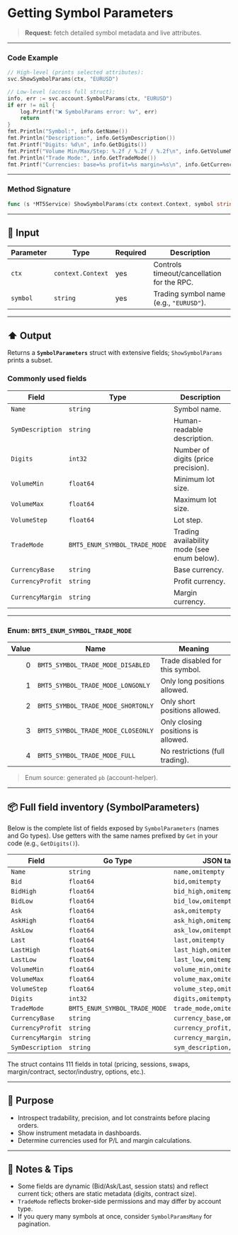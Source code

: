 # Getting Symbol Parameters

> **Request:** fetch detailed symbol metadata and live attributes.

---

### Code Example

```go
// High-level (prints selected attributes):
svc.ShowSymbolParams(ctx, "EURUSD")

// Low-level (access full struct):
info, err := svc.account.SymbolParams(ctx, "EURUSD")
if err != nil {
    log.Printf("❌ SymbolParams error: %v", err)
    return
}
fmt.Println("Symbol:", info.GetName())
fmt.Println("Description:", info.GetSymDescription())
fmt.Printf("Digits: %d\n", info.GetDigits())
fmt.Printf("Volume Min/Max/Step: %.2f / %.2f / %.2f\n", info.GetVolumeMin(), info.GetVolumeMax(), info.GetVolumeStep())
fmt.Println("Trade Mode:", info.GetTradeMode())
fmt.Printf("Currencies: base=%s profit=%s margin=%s\n", info.GetCurrencyBase(), info.GetCurrencyProfit(), info.GetCurrencyMargin())
```

---

### Method Signature

```go
func (s *MT5Service) ShowSymbolParams(ctx context.Context, symbol string)
```

---

## 🔽 Input

| Parameter | Type              | Required | Description                                |
| --------- | ----------------- | -------- | ------------------------------------------ |
| `ctx`     | `context.Context` | yes      | Controls timeout/cancellation for the RPC. |
| `symbol`  | `string`          | yes      | Trading symbol name (e.g., `"EURUSD"`).    |

---

## ⬆️ Output

Returns a **`SymbolParameters`** struct with extensive fields; `ShowSymbolParams` prints a subset.

### Commonly used fields

| Field            | Type                          | Description                                 |
| ---------------- | ----------------------------- | ------------------------------------------- |
| `Name`           | `string`                      | Symbol name.                                |
| `SymDescription` | `string`                      | Human-readable description.                 |
| `Digits`         | `int32`                       | Number of digits (price precision).         |
| `VolumeMin`      | `float64`                     | Minimum lot size.                           |
| `VolumeMax`      | `float64`                     | Maximum lot size.                           |
| `VolumeStep`     | `float64`                     | Lot step.                                   |
| `TradeMode`      | `BMT5_ENUM_SYMBOL_TRADE_MODE` | Trading availability mode (see enum below). |
| `CurrencyBase`   | `string`                      | Base currency.                              |
| `CurrencyProfit` | `string`                      | Profit currency.                            |
| `CurrencyMargin` | `string`                      | Margin currency.                            |

---

### Enum: `BMT5_ENUM_SYMBOL_TRADE_MODE`

| Value | Name                               | Meaning                            |
| ----: | ---------------------------------- | ---------------------------------- |
|     0 | `BMT5_SYMBOL_TRADE_MODE_DISABLED`  | Trade disabled for this symbol.    |
|     1 | `BMT5_SYMBOL_TRADE_MODE_LONGONLY`  | Only long positions allowed.       |
|     2 | `BMT5_SYMBOL_TRADE_MODE_SHORTONLY` | Only short positions allowed.      |
|     3 | `BMT5_SYMBOL_TRADE_MODE_CLOSEONLY` | Only closing positions is allowed. |
|     4 | `BMT5_SYMBOL_TRADE_MODE_FULL`      | No restrictions (full trading).    |

> Enum source: generated `pb` (account-helper).

---

## 📦 Full field inventory (SymbolParameters)

Below is the complete list of fields exposed by `SymbolParameters` (names and Go types). Use getters with the same names prefixed by `Get` in your code (e.g., `GetDigits()`).

| Field            | Go Type                       | JSON tag                    |
| ---------------- | ----------------------------- | --------------------------- |
| `Name`           | `string`                      | `name,omitempty`            |
| `Bid`            | `float64`                     | `bid,omitempty`             |
| `BidHigh`        | `float64`                     | `bid_high,omitempty`        |
| `BidLow`         | `float64`                     | `bid_low,omitempty`         |
| `Ask`            | `float64`                     | `ask,omitempty`             |
| `AskHigh`        | `float64`                     | `ask_high,omitempty`        |
| `AskLow`         | `float64`                     | `ask_low,omitempty`         |
| `Last`           | `float64`                     | `last,omitempty`            |
| `LastHigh`       | `float64`                     | `last_high,omitempty`       |
| `LastLow`        | `float64`                     | `last_low,omitempty`        |
| `VolumeMin`      | `float64`                     | `volume_min,omitempty`      |
| `VolumeMax`      | `float64`                     | `volume_max,omitempty`      |
| `VolumeStep`     | `float64`                     | `volume_step,omitempty`     |
| `Digits`         | `int32`                       | `digits,omitempty`          |
| `TradeMode`      | `BMT5_ENUM_SYMBOL_TRADE_MODE` | `trade_mode,omitempty`      |
| `CurrencyBase`   | `string`                      | `currency_base,omitempty`   |
| `CurrencyProfit` | `string`                      | `currency_profit,omitempty` |
| `CurrencyMargin` | `string`                      | `currency_margin,omitempty` |
| `SymDescription` | `string`                      | `sym_description,omitempty` |
The struct contains 111 fields in total (pricing, sessions, swaps, margin/contract, sector/industry, options, etc.).

---

## 🎯 Purpose

* Introspect tradability, precision, and lot constraints before placing orders.
* Show instrument metadata in dashboards.
* Determine currencies used for P/L and margin calculations.

---

## 🧩 Notes & Tips

* Some fields are dynamic (Bid/Ask/Last, session stats) and reflect current tick; others are static metadata (digits, contract size).
* `TradeMode` reflects broker-side permissions and may differ by account type.
* If you query many symbols at once, consider `SymbolParamsMany` for pagination.
